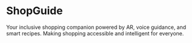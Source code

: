 # ShopGuide
Your inclusive shopping companion powered by AR, voice guidance, and smart recipes. Making shopping accessible and intelligent for everyone.
